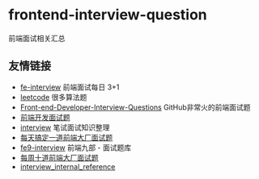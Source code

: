 # frontend-interview-question
前端面试相关汇总

## 友情链接

* [fe-interview](https://github.com/haizlin/fe-interview) 前端面试每日 3+1
* [leetcode](https://leetcode-cn.com) 很多算法题
* [Front-end-Developer-Interview-Questions](https://github.com/h5bp/Front-end-Developer-Interview-Questions) GitHub非常火的前端面试题
* [前端开发面试题](https://github.com/markyun/My-blog/tree/master/Front-end-Developer-Questions/Question)
* [interview](https://github.com/HIT-Alibaba/interview) 笔试面试知识整理
* [每天搞定一道前端大厂面试题](https://github.com/Advanced-Frontend/Daily-Interview-Question) 
* [fe9-interview](https://github.com/frontend9/fe9-interview) 前端九部 - 面试题库
* [每周十道前端大厂面试题](https://github.com/airuikun/Weekly-FE-Interview)
* [interview_internal_reference](https://github.com/0voice/interview_internal_reference)
